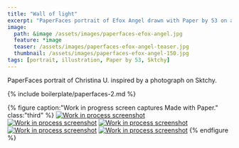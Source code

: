 ```yaml
---
title: "Wall of light"
excerpt: "PaperFaces portrait of Efox Angel drawn with Paper by 53 on an iPad."
image: 
  path: &image /assets/images/paperfaces-efox-angel.jpg 
  feature: *image
  teaser: /assets/images/paperfaces-efox-angel-teaser.jpg
  thumbnail: /assets/images/paperfaces-efox-angel-150.jpg
tags: [portrait, illustration, Paper by 53, Sktchy]
---
```


PaperFaces portrait of Christina U. inspired by a photograph on Sktchy.

{% include boilerplate/paperfaces-2.md %}

{% figure caption:"Work in progress screen captures Made with Paper." class:"third" %}
[![Work in process screenshot](/assets/images/paperfaces-efox-angel-process-1-600.jpg)](/assets/images/paperfaces-efox-angel-process-1-lg.jpg) [![Work in process screenshot](/assets/images/paperfaces-efox-angel-process-2-600.jpg)](/assets/images/paperfaces-efox-angel-process-2-lg.jpg) [![Work in process screenshot](/assets/images/paperfaces-efox-angel-process-3-600.jpg)](/assets/images/paperfaces-efox-angel-process-3-lg.jpg) [![Work in process screenshot](/assets/images/paperfaces-efox-angel-process-4-600.jpg)](/assets/images/paperfaces-efox-angel-process-4-lg.jpg) [![Work in process screenshot](/assets/images/paperfaces-efox-angel-process-5-600.jpg)](/assets/images/paperfaces-efox-angel-process-5-lg.jpg)
{% endfigure %}
